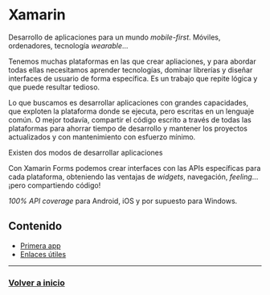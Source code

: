 # Xamarin

Desarrollo de aplicaciones para un mundo _mobile-first_. Móviles, ordenadores, tecnología _wearable_...

Tenemos muchas plataformas en las que crear apliaciones, y para abordar todas ellas necesitamos aprender tecnologías, dominar librerías y diseñar interfaces de usuario de forma específica. Es un trabajo que repite lógica y que puede resultar tedioso.

Lo que buscamos es desarrollar aplicaciones con grandes capacidades, que exploten la plataforma donde se ejecuta, pero escritas en un lenguaje común. O mejor todavía, compartir el código escrito a través de todas las plataformas para ahorrar tiempo de desarrollo y mantener los proyectos actualizados y con mantenimiento con esfuerzo mínimo.

Existen dos modos de desarrollar aplicaciones

Con Xamarin Forms podemos crear interfaces con las APIs específicas para cada plataforma, obteniendo las ventajas de _widgets_, navegación, _feeling_... ¡pero compartiendo código!

_100% API coverage_ para Android, iOS y por supuesto para Windows.

## Contenido

* [Primera app](first.md)
* [Enlaces útiles](tools.md)

---

### [Volver a inicio](../README.md)
